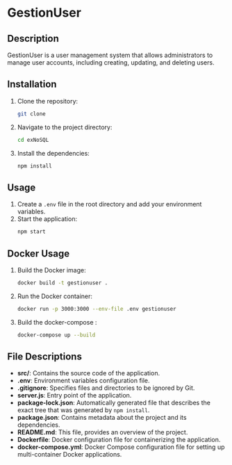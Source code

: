 # GestionUser

## Description
GestionUser is a user management system that allows administrators to manage user accounts, including creating, updating, and deleting users.

## Installation
1. Clone the repository:
    ```sh
    git clone 
    ```
2. Navigate to the project directory:
    ```sh
    cd exNoSQL
    ```
3. Install the dependencies:
    ```sh
    npm install
    ```

## Usage
1. Create a `.env` file in the root directory and add your environment variables.
2. Start the application:
    ```sh
    npm start
    ```

## Docker Usage
1. Build the Docker image:
    ```sh
    docker build -t gestionuser .
    ```
2. Run the Docker container:
    ```sh
    docker run -p 3000:3000 --env-file .env gestionuser
    ```
3. Build the docker-compose :
    ```sh
    docker-compose up --build
    ```

## File Descriptions
- **src/**: Contains the source code of the application.
- **.env**: Environment variables configuration file.
- **.gitignore**: Specifies files and directories to be ignored by Git.
- **server.js**: Entry point of the application.
- **package-lock.json**: Automatically generated file that describes the exact tree that was generated by `npm install`.
- **package.json**: Contains metadata about the project and its dependencies.
- **README.md**: This file, provides an overview of the project.
- **Dockerfile**: Docker configuration file for containerizing the application.
- **docker-compose.yml**: Docker Compose configuration file for setting up multi-container Docker applications.

